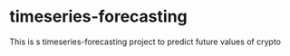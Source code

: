 # timeseries-forecasting
This is s timeseries-forecasting project to predict future values of crypto
